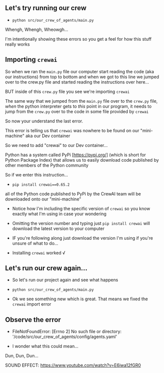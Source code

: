 ## Let's try running our crew

- `python src/our_crew_of_agents/main.py`

Whengh, Whengh, Wheowgh...

I'm intentionally showing these errors so you get a feel for how this stuff really works

## Importing `crewai`

So when we ran the `main.py` file our computer start reading the code (aka our instructions) from top to bottom and when we got to this line we jumped over to the crew.py file and started reading the instructions over here...

BUT inside of this `crew.py` file you see we're importing `crewai`

The same way that we jumped from the `main.py` file over to the `crew.py` file, *when* the python interpreter gets to *this* point in our program, it needs to jump from the `crew.py` over to the code in some file provided by `crewai`

So now your understand the last error.

This error is telling us that `crewai` was nowhere to be found on our "mini-machine" aka our Dev container

So we need to add "crewai" to our Dev container...

Python has a system called PyPi [https://pypi.org/] (which is short for Python Package Index) that allows us to easily download code published by other members of the Python community

So if we enter this instruction...

- `pip install crewai==0.65.2`

all of the Python code published to PyPi by the CrewAI team will be downloaded onto our "mini-machine"

- Notice how I'm including the specific version of `crewai` so you know exactly what I'm using in case your wondering

- Omitting the version number and typing just `pip install crewai` will download the latest version to your computer

- IF you're following along just download the version I'm using if you're unsure of what to do...

- Installing `crewai` worked √

## Let's run our crew again...

- So let's run our project again and see what happens

- `python src/our_crew_of_agents/main.py`

- Ok we see something new which is great. That means we fixed the `crewai` import error

## Observe the error

- FileNotFoundError: [Errno 2] No such file or directory: '/code/src/our_crew_of_agents/config/agents.yaml'

- I wonder what this could mean...

Dun, Dun, Dun...

SOUND EFFECT: https://www.youtube.com/watch?v=E6iwa12fGR0